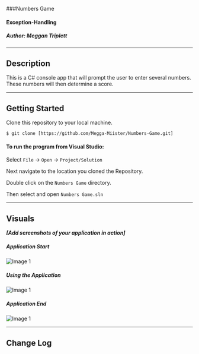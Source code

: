 ﻿###Numbers Game
#### Exception-Handling
##### *Author: Meggan Triplett*

------------------------------

## Description
This is a C# console app that will prompt the user to enter several numbers.
These numbers will then determine a score.

------------------------------

## Getting Started
Clone this repository to your local machine.
```
$ git clone [https://github.com/Megga-Miister/Numbers-Game.git]
```
#### To run the program from Visual Studio:
Select ```File``` -> ```Open``` -> ```Project/Solution```

Next navigate to the location you cloned the Repository.

Double click on the ```Numbers Game``` directory.

Then select and open ```Numbers Game.sln```

------------------------------

## Visuals
***[Add screenshots of your application in action]***

##### Application Start
![Image 1](https://via.placeholder.com/750x500)
##### Using the Application
![Image 1](https://via.placeholder.com/750x500)
##### Application End
![Image 1](https://via.placeholder.com/750x500)

------------------------------

## Change Log
